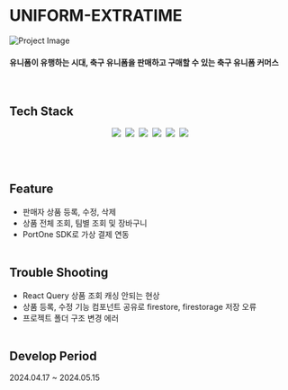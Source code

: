 <a name="readme-top"></a>

<!-- PROJECT NAME-->
# UNIFORM-EXTRATIME
![Project Image](https://github.com/yangwonjoon/Uniform-ExtraTime/assets/102780846/14242be7-64c2-40ce-b92e-233d611e980b)
#### 유니폼이 유행하는 시대, 축구 유니폼을 판매하고 구매할 수 있는 축구 유니폼 커머스</li>
<br>

<!-- 기술 스택  -->
## Tech Stack
<p align=center>
  <img src="https://img.shields.io/badge/React-61DAFB?style=for-the-badge&logo=React&logoColor=black">&nbsp
  <img src="https://img.shields.io/badge/TypeScript-3178C6?style=for-the-badge&logo=TypeScript&logoColor=black">&nbsp
  <img src="https://img.shields.io/badge/tailwindcss-06B6D4?style=for-the-badge&logo=Tailwind CSS&logoColor=black">&nbsp
  <img src="https://img.shields.io/badge/shadcnui-000000?style=for-the-badge&logo=shadcnui&logoColor=white">&nbsp
  <img src="https://img.shields.io/badge/reactquery-FF4154?style=for-the-badge&logo=reactquery&logoColor=black">&nbsp
  <img src="https://img.shields.io/badge/firebase-FFCA28?style=for-the-badge&logo=firebase&logoColor=black">&nbsp
</p>
<br><br>

<!--주요 기능-->
## Feature
- 판매자 상품 등록, 수정, 삭제
- 상품 전체 조회, 팀별 조회 및 장바구니
- PortOne SDK로 가상 결제 연동
<br><br>

<!--트러블 슈팅-->
## Trouble Shooting
- React Query 상품 조회 캐싱 안되는 현상
- 상품 등록, 수정 기능 컴포넌트 공유로 firestore, firestorage 저장 오류
- 프로젝트 폴더 구조 변경 에러
<br><br>

<!--개발 기간-->
## Develop Period
2024.04.17 ~ 2024.05.15
<br><br>




